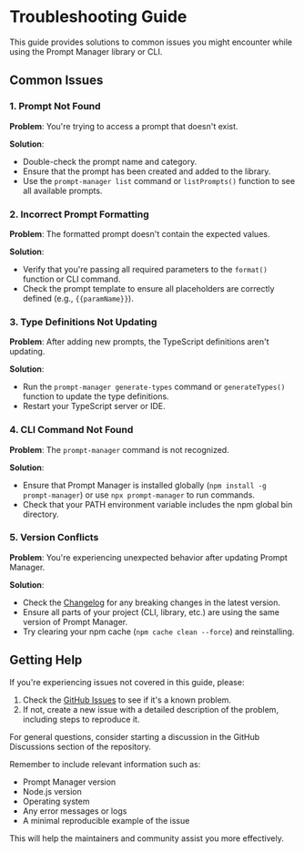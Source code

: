 # Troubleshooting Guide

This guide provides solutions to common issues you might encounter while using the Prompt Manager library or CLI.

## Common Issues

### 1. Prompt Not Found

**Problem**: You're trying to access a prompt that doesn't exist.

**Solution**: 
- Double-check the prompt name and category.
- Ensure that the prompt has been created and added to the library.
- Use the `prompt-manager list` command or `listPrompts()` function to see all available prompts.

### 2. Incorrect Prompt Formatting

**Problem**: The formatted prompt doesn't contain the expected values.

**Solution**:
- Verify that you're passing all required parameters to the `format()` function or CLI command.
- Check the prompt template to ensure all placeholders are correctly defined (e.g., `{{paramName}}`).

### 3. Type Definitions Not Updating

**Problem**: After adding new prompts, the TypeScript definitions aren't updating.

**Solution**:
- Run the `prompt-manager generate-types` command or `generateTypes()` function to update the type definitions.
- Restart your TypeScript server or IDE.

### 4. CLI Command Not Found

**Problem**: The `prompt-manager` command is not recognized.

**Solution**:
- Ensure that Prompt Manager is installed globally (`npm install -g prompt-manager`) or use `npx prompt-manager` to run commands.
- Check that your PATH environment variable includes the npm global bin directory.

### 5. Version Conflicts

**Problem**: You're experiencing unexpected behavior after updating Prompt Manager.

**Solution**:
- Check the [Changelog](./changelog.md) for any breaking changes in the latest version.
- Ensure all parts of your project (CLI, library, etc.) are using the same version of Prompt Manager.
- Try clearing your npm cache (`npm cache clean --force`) and reinstalling.

## Getting Help

If you're experiencing issues not covered in this guide, please:

1. Check the [GitHub Issues](https://github.com/your-repo/prompt-manager/issues) to see if it's a known problem.
2. If not, create a new issue with a detailed description of the problem, including steps to reproduce it.

For general questions, consider starting a discussion in the GitHub Discussions section of the repository.

Remember to include relevant information such as:
- Prompt Manager version
- Node.js version
- Operating system
- Any error messages or logs
- A minimal reproducible example of the issue

This will help the maintainers and community assist you more effectively.
